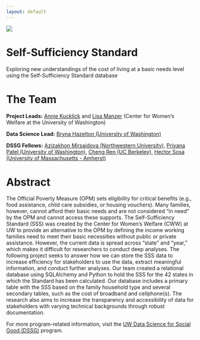 ```yaml
---
layout: default
---
```


<img src="{{ site.url }}{{ site.baseurl }}/assets/img/eScience.png">


# **Self-Sufficiency Standard**

Exploring new understandings of the cost of living at a basic needs level using the Self-Sufficiency Standard database

# **The Team**

**Project Leads:** [Annie Kucklick](https://www.linkedin.com/in/annie-kucklick-msw-11002b54/) and [Lisa Manzer](https://www.linkedin.com/in/lisa-manzer/) (Center for Women’s Welfare at the University of Washington)

**Data Science Lead:** [Bryna Hazelton (University of Washington)](https://www.linkedin.com/in/bryna-hazelton-835485209/)

**DSSG Fellows:** [Azizakhon Mirsaidova (Northwestern University)](https://www.linkedin.com/in/azizamirsaidova/), [Priyana Patel (University of Washington)](https://www.linkedin.com/in/priyana-patel/), [Cheng Ren (UC Berkeley)](https://www.linkedin.com/in/cheng-ren-48283491/), [Hector Sosa (University of Massachusetts - Amherst)](https://www.linkedin.com/in/hector-j-sosa/)



# **Abstract**

The Official Poverty Measure (OPM) sets eligibility for critical benefits (e.g., food assistance, child care subsidies, or housing vouchers). Many families, however, cannot afford their basic needs and are not considered “in need” by the OPM and cannot access these supports. The Self-Sufficiency Standard (SSS) was created by the Center for Women’s Welfare (CWW) at UW to provide an alternative to the OPM by defining the income working families need to meet their basic necessities without public or private assistance. However, the current data is spread across “state” and “year,” which makes it difficult for researchers to conduct deep analyses. The following project seeks to answer how we can store the SSS data to increase efficiency for stakeholders to use the data, extract meaningful information, and conduct further analyses. Our team created a relational database using SQLAlchemy and Python to hold the SSS for the 42 states in which the Standard has been calculated. Our database includes a primary table with the SSS based on the family household type and several secondary tables, such as the cost of broadband and cellphone(s). The research also aims to increase the transparency and accessibility of data for stakeholders with varying technical backgrounds through robust documentation.

For more program-related information, visit the [UW Data Science for Social Good (DSSG)](https://escience.washington.edu/dssg/) program.
